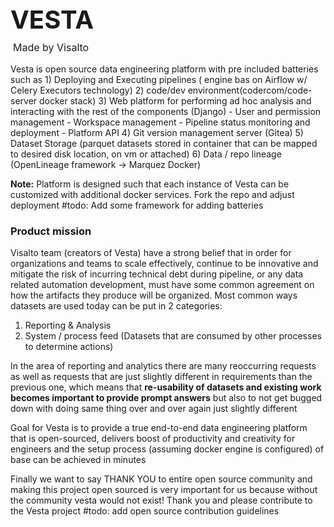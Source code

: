 <p style="font-size: 40px; font-weight: bold">VESTA</p>
<p style="font-size: 16px; margin-top:-30px; margin-left:4px">Made by Visalto</p>
Vesta is open source data engineering platform with pre included batteries 
such as
1) Deploying and Executing pipelines ( engine bas on Airflow w/ Celery Executors technology)
2) code/dev environment(codercom/code-server docker stack)
3) Web platform for performing ad hoc analysis and interacting with the rest of the components (Django)
     - User and permission management 
     - Workspace management 
     - Pipeline status monitoring and deployment
     - Platform API 
4) Git version management server (Gitea)
5) Dataset Storage (parquet datasets stored in container that can be mapped to desired disk location, on vm or attached)
6) Data / repo lineage (OpenLineage framework -> Marquez Docker)


**Note:** Platform is designed such that each instance of Vesta can be customized with additional docker
services. Fork the repo and adjust deployment #todo: Add some framework for adding batteries 

### Product mission
Visalto team (creators of Vesta) have a strong belief that in order for organizations and teams 
to scale effectively, continue to be innovative and mitigate the risk of incurring technical 
debt during pipeline, or any data related automation development, must have some common agreement
on how the artifacts they produce will be organized.
Most common ways datasets are used today can be put in 2 categories:
1) Reporting & Analysis
2) System / process feed (Datasets that are consumed by other processes to determine actions)

In the area of reporting and analytics there are many reoccurring requests as well as
requests that are just slightly different in requirements than the previous one, 
which means that **re-usability of datasets and existing work becomes important to 
provide prompt answers** but also to not get bugged down with doing same thing over
and over again just slightly different 

Goal for Vesta is to provide a true end-to-end data engineering platform that is open-sourced,
delivers boost of productivity and creativity for engineers and the
setup process (assuming docker engine is configured) of base can be achieved
in minutes

Finally we want to say THANK YOU to entire open source community and making this 
project open sourced is very important for us because without the community vesta 
would not exist! Thank you and please contribute to the Vesta project #todo: add open source contribution guidelines

